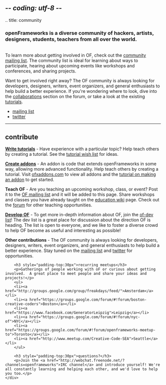 ## -*- coding: utf-8 -*-
.. title: community

<div class="page-left-medium">

<h3>openFrameworks is a diverse community of hackers, artists, designers, students, teachers from all over the world.</h3>
<br/>
To learn more about getting involved in OF, check out the <a href="/list-info/">community mailing list</a>.
The community list is ideal for learning about ways to participate, hearing about upcoming events like workshops and conferences, and sharing projects.

Want to get involved right away?  The OF community is always looking for developers, designers, writers, event organizers, and general enthusiasts to help build a better experience.  If you're wondering where to look, dive into the <a href="http://forum.openframeworks.cc/index.php?board=31.0">collaborations</a> section on the forum, or take a look at the existing <a href="/tutorials/">tutorials</a>.

<ul class="external_links" >
    <li><a href="/list-info/"> mailing list</a></li>
    <li><a href="http://twitter.com/openFrameworks"> twitter</a></li>
</ul>


<hr>


<h2 id="contribute">contribute</h2>

<p><b><a href="/tutorials">Write tutorials</a></b> - Have experience with a particular topic? Help teach others by creating a tutorial. See the <a href="/tutorials#wishlist">tutorial wish list</a> for ideas.</p>

<p><b><a href="http://ofxaddons.com">Create addons</a></b> - An addon is code that extends openFrameworks in some way, allowing more advanced functionality. Help teach others by creating a tutorial. Visit <a href="http://ofxaddons.com">ofxaddons.com</a> to view all addons and the <a href="http://ofxaddons.com/howto/">tutorial on making an addon</a> to get started.</p>

<p><b>Teach OF</b> - Are you teaching an upcoming workshop, class, or event? Post it to the <a href="/list-info/">OF mailing list</a> and it will be added to this page. Share workshops and classes you have already taught on the <a href="http://wiki.openframeworks.cc/index.php?title=Education">education wiki</a> page. Check out the <a href="http://forum.openframeworks.cc/">forum</a> for other teaching opportunities.</p>

<p><b><a href="/development">Develop OF</a></b> - To get more in-depth information about OF, join the <a href="http://dev.openframeworks.cc/listinfo.cgi/of-dev-openframeworks.cc">of-dev list</a>! The dev list is a great place for discussion about the direction OF is heading. The list is open to everyone, and we like to foster a diverse crowd to help OF become as useful and interesting as possible!</p>

<p><b>Other contributions</b> - The OF community is always looking for developers, designers, writers, event organizers, and general enthusiasts to help build a better experience. Stay tuned on the <a href="/list-info/">mailing list</a> and <a href="http://twitter.com/openFrameworks"> twitter</a> for opportunities.</p>
</div>
            
<div class="page-right-narrow">
    <div class="home-links">
    
        <h3 style="padding-top:30px">recurring meetups</h3>
        <p>Gatherings of people working with oF or curious about getting involved.  A great place to meet people and share your ideas and projects!</p>
        <ul>
        <li><a href="http://groups.google.com/group/freakdays/feed/">Amsterdam</a></li>
        <li><a href="https://groups.google.com/forum/#!forum/boston-creative-coders">Boston</a></li>
        <li><a href="https://www.facebook.com/GeneratorLeipzig">Leipzig</a></li>
        <li><a href="https://groups.google.com/forum/#!forum/nyc-of">NYC</a></li>
        <li><a href="https://groups.google.com/forum/#!forum/openframeworks-meetup-to">Toronto</a></li>
        <li><a href="http://www.meetup.com/Creative-Code-SEA">Seattle</a></li>
        </ul>
                
        <h3 style="padding-top:30px">questions?</h3>
        <p>Join the <a href="http://webchat.freenode.net/?channels=openframeworks">IRC channel</a> and introduce yourself! We're all constantly learning and helping each other, and we'd love to help you too.</p>
    </div>
</div>

